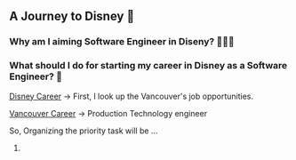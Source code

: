 ## A Journey to Disney 🚀

### Why am I aiming Software Engineer in Diseny? 🧑🏻‍💻

### What should I do for starting my career in Disney as a Software Engineer? 📕

[Disney Career](https://jobs.disneycareers.com/technology)
-> First, I look up the Vancouver's job opportunities.

[Vancouver Career](https://jobs.disneycareers.com/job/vancouver/software-engineer-production-technology-all-levels/391/18043688272)
-> Production Technology engineer


So, Organizing the priority task will be ...

1.